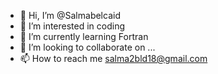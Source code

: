 - 👋 Hi, I’m @Salmabelcaid
- 👀 I’m interested in coding
- 🌱 I’m currently learning Fortran
- 💞️ I’m looking to collaborate on ...
- 📫 How to reach me salma2bld18@gmail.com

<!---
Salmabelcaid/Salmabelcaid is a ✨ special ✨ repository because its `README.md` (this file) appears on your GitHub profile.
You can click the Preview link to take a look at your changes.
--->
